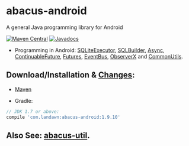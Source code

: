 # abacus-android
A general Java programming library for Android 

[![Maven Central](https://img.shields.io/maven-central/v/com.landawn/abacus-android.svg)](https://maven-badges.herokuapp.com/maven-central/com.landawn/abacus-android/)
[![Javadocs](https://www.javadoc.io/badge/com.landawn/abacus-android.svg)](https://www.javadoc.io/doc/com.landawn/abacus-android)


* Programming in Android: 
[SQLiteExecutor](https://htmlpreview.github.io/?https://github.com/landawn/abacus-android/master/docs/SQLiteExecutor_view.html), 
[SQLBuilder](https://htmlpreview.github.io/?https://github.com/landawn/abacus-android/master/docs/SQLBuilder_view.html), 
[Async](https://htmlpreview.github.io/?https://github.com/landawn/abacus-android/master/docs/Async_Android_view.html), 
[ContinuableFuture](https://htmlpreview.github.io/?https://github.com/landawn/abacus-android/master/docs/ContinuableFuture_Android_view.html), 
[Futures](https://htmlpreview.github.io/?https://github.com/landawn/abacus-android/master/docs/Futures_Android_view.html), 
[EventBus](https://htmlpreview.github.io/?https://github.com/landawn/abacus-android/master/docs/EventBus_view.html), 
[ObserverX](https://htmlpreview.github.io/?https://github.com/landawn/abacus-android/master/docs/ObserverX_view.html) and 
[CommonUtils](https://htmlpreview.github.io/?https://github.com/landawn/abacus-android/master/docs/CommonUtils_view.html).

## Download/Installation & [Changes](https://github.com/landawn/abacus-android/blob/master/CHANGES.md):

* [Maven](http://search.maven.org/#search%7Cga%7C1%7Cg%3A%22com.landawn%22)

* Gradle:
```gradle
// JDK 1.7 or above:
compile 'com.landawn:abacus-android:1.9.10' 
```


## Also See: [abacus-util](https://github.com/landawn/abacus-util).
